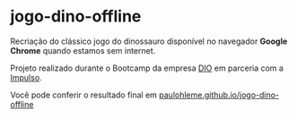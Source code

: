 # jogo-dino-offline

Recriação do clássico jogo do dinossauro disponível no navegador **Google Chrome** quando estamos sem internet.


Projeto realizado durante o Bootcamp da empresa [DIO](https://web.digitalinnovation.one/home) em parceria com a [Impulso](https://impulso.work/).

Você pode conferir o resultado final em [paulohleme.github.io/jogo-dino-offline](https://paulohleme.github.io/jogo-dino-offline/)
